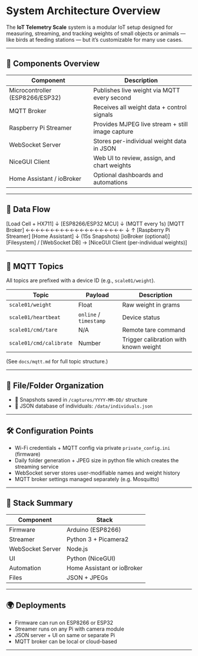 # System Architecture Overview

The **IoT Telemetry Scale** system is a modular IoT setup designed for measuring, streaming, and tracking weights of small objects or animals — like birds at feeding stations — but it’s customizable for many use cases.

---

## 🔗 Components Overview

| Component | Description |
|----------|-------------|
| Microcontroller (ESP8266/ESP32) | Publishes live weight via MQTT every second |
| MQTT Broker | Receives all weight data + control signals |
| Raspberry Pi Streamer | Provides MJPEG live stream + still image capture |
| WebSocket Server | Stores per-individual weight data in JSON |
| NiceGUI Client | Web UI to review, assign, and chart weights |
| Home Assistant / ioBroker | Optional dashboards and automations |

---

## 🧭 Data Flow

[Load Cell + HX711] ↓ [ESP8266/ESP32 MCU] ↓ (MQTT every 1s) [MQTT Broker] ←←←←←←←←←←←←←←←←←←←← ↓ ↑ [Raspberry Pi Streamer] [Home Assistant] ↓ (15s Snapshots) [ioBroker (optional)] [Filesystem] / [WebSocket DB] → [NiceGUI Client (per-individual weights)]

---

## 📶 MQTT Topics

All topics are prefixed with a device ID (e.g., `scale01/weight`).

| Topic | Payload | Description |
|-------|---------|-------------|
| `scale01/weight` | Float | Raw weight in grams |
| `scale01/heartbeat` | `online` / `timestamp` | Device status |
| `scale01/cmd/tare` | N/A | Remote tare command |
| `scale01/cmd/calibrate` | Number | Trigger calibration with known weight |

(See `docs/mqtt.md` for full topic structure.)

---

## 📂 File/Folder Organization

- 📸 Snapshots saved in `/captures/YYYY-MM-DD/` structure
- 📁 JSON database of individuals: `/data/individuals.json`

---

## 🛠️ Configuration Points

- Wi-Fi credentials + MQTT config via private `private_config.ini` (firmware)
- Daily folder generation + JPEG size in python file which creates the streaming service
- WebSocket server stores user-modifiable names and weight history
- MQTT broker settings managed separately (e.g. Mosquitto)

---

## 🧱 Stack Summary

| Component | Stack |
|----------|--------|
| Firmware | Arduino (ESP8266) |
| Streamer | Python 3 + Picamera2 |
| WebSocket Server | Node.js |
| UI | Python (NiceGUI) |
| Automation | Home Assistant or ioBroker |
| Files | JSON + JPEGs |

---

## 🌍 Deployments

- Firmware can run on ESP8266 or ESP32
- Streamer runs on any Pi with camera module
- JSON server + UI on same or separate Pi
- MQTT broker can be local or cloud-based

---
